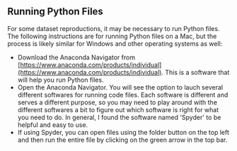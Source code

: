 ## Running Python Files

For some dataset reproductions, it may be necessary to run Python files. The following instructions are for running Python files on a Mac, but the process is likely similar for Windows and other operating systems as well:
- Download the Anaconda Navigator from [https://www.anaconda.com/products/individual](https://www.anaconda.com/products/individual). This is a software that will help you run Python files.
- Open the Anaconda Navigator. You will see the option to lauch several different softwares for running code files. Each software is different and serves a different purpose, so you may need to play around with the different softwares a bit to figure out which software is right for what you need to do. In general, I found the software named 'Spyder' to be helpful and easy to use. 
- If using Spyder, you can open files using the folder button on the top left and then run the entire file by clicking on the green arrow in the top bar.